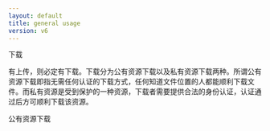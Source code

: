 ```yaml
---
layout: default
title: general usage
version: v6
---
```


下载

有上传，则必定有下载。下载分为公有资源下载以及私有资源下载两种。所谓公有资源下载即指无需任何认证的下载方式，任何知道文件位置的人都能顺利下载文件。而私有资源是受到保护的一种资源，下载者需要提供合法的身份认证，认证通过后方可顺利下载该资源。


公有资源下载


